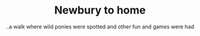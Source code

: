 ---
layout: post
title: "Newbury to home"
subtitle: "..a walk where wild ponies were spotted and other fun and games were had"
tags: walk photos
background: '/img/2020/09/newbury_to_home/newbury_to_home_00.png'
---